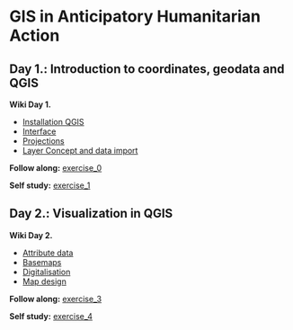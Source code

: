 # GIS in Anticipatory Humanitarian Action

## Day 1.: Introduction to coordinates, geodata and QGIS 

**Wiki Day 1.**

- [Installation QGIS](https://gitlab.com/Alec-SE/gis-in-anticipatory-humanitarian-action/-/wikis/installation-qgis)
- [Interface](https://gitlab.com/Alec-SE/gis-in-anticipatory-humanitarian-action/-/wikis/interface)
- [Projections](https://gitlab.com/Alec-SE/gis-in-anticipatory-humanitarian-action/-/wikis/projections)
- [Layer Concept and data import](https://gitlab.com/Alec-SE/gis-in-anticipatory-humanitarian-action/-/wikis/layer-concept)

**Follow along:** [exercise_0](https://gitlab.com/Alec-SE/gis-in-anticipatory-humanitarian-action/-/tree/main/Exercise_0)

**Self study:** [exercise_1](https://gitlab.com/Alec-SE/gis-in-anticipatory-humanitarian-action/-/tree/main/Exercise_1)


## Day 2.: Visualization in QGIS

**Wiki Day 2.**
- [Attribute data](attribute-data)
- [Basemaps](basemaps)
- [Digitalisation](digitalisation)
- [Map design](map-design)

**Follow along:** [exercise_3](https://gitlab.com/Alec-SE/gis-in-anticipatory-humanitarian-action/-/tree/main/Exercise_)

**Self study:** [exercise_4](https://gitlab.com/Alec-SE/gis-in-anticipatory-humanitarian-action/-/tree/main/Exercise_)


